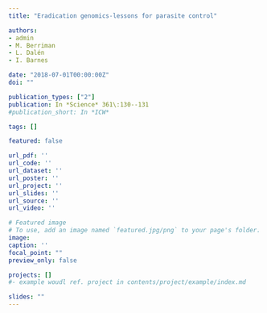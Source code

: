 ```yaml
---
title: "Eradication genomics-lessons for parasite control"

authors:
- admin
- M. Berriman
- L. Dalén
- I. Barnes

date: "2018-07-01T00:00:00Z"
doi: ""

publication_types: ["2"]
publication: In *Science* 361\:130--131
#publication_short: In *ICW*

tags: []

featured: false

url_pdf: ''
url_code: ''
url_dataset: ''
url_poster: ''
url_project: ''
url_slides: ''
url_source: ''
url_video: ''

# Featured image
# To use, add an image named `featured.jpg/png` to your page's folder.
image:
caption: ''
focal_point: ""
preview_only: false

projects: []
#- example woudl ref. project in contents/project/example/index.md

slides: ""
---
```

